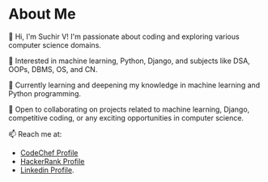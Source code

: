 
# About Me

👋 Hi, I'm Suchir V! I'm passionate about coding and exploring various computer science domains.

👀 Interested in machine learning, Python, Django, and subjects like DSA, OOPs, DBMS, OS, and CN.

🌱 Currently learning and deepening my knowledge in machine learning and Python programming.

💞️ Open to collaborating on projects related to machine learning, Django, competitive coding, or any exciting opportunities in computer science.

📫 Reach me at:
- [CodeChef Profile](https://www.codechef.com/users/suchir31)
- [HackerRank Profile](https://www.hackerrank.com/profile/suchirreddy31)
- [Linkedin Profile](https://www.linkedin.com/in/v-suchir-694b38265/).
<!---
suchir31/suchir31 is a ✨ special ✨ repository because its `README.md` (this file) appears on your GitHub profile.
You can click the Preview link to take a look at your changes.
--->
